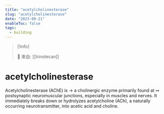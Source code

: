 ```yaml
---
title: "acetylcholinesterase"
slug: "acetylcholinesterase"
date: "2023-09-21"
enableToc: false
tags:
  - building
---
```


> [!info]
>
> 🌱 來自: [[Irinotecan]]

# acetylcholinesterase

Acetylcholinesterase (AChE) is → a cholinergic enzyme primarily found at ↣ postsynaptic neuromuscular junctions, especially in muscles and nerves. It immediately breaks down or hydrolyzes acetylcholine (ACh), a naturally occurring neurotransmitter, into acetic acid and choline.


